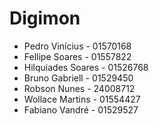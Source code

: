# Digimon

- Pedro Vinícius - 01570168
- Fellipe Soares - 01557822
- Hilquiades Soares - 01526768
- Bruno Gabriell - 01529450
- Robson Nunes - 24008712
- Wollace Martins - 01554427
- Fabiano Vandré - 01529527